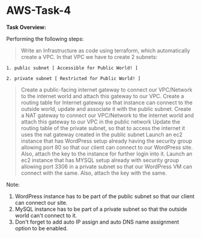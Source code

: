 # AWS-Task-4

**Task Overview:**

Performing the following steps:

> Write an Infrastructure as code using terraform, which automatically create a VPC.
> In that VPC we have to create 2 subnets:
   
    1. public subnet [ Accessible for Public World! ] 

    2. private subnet [ Restricted for Public World! ]

> Create a public-facing internet gateway to connect our VPC/Network to the internet world and attach this gateway to our VPC.
> Create a routing table for Internet gateway so that instance can connect to the outside world, update and associate it with the public subnet.
> Create a NAT gateway to connect our VPC/Network to the internet world and attach this gateway to our VPC in the public network
> Update the routing table of the private subnet, so that to access the internet it uses the nat gateway created in the public subnet
> Launch an ec2 instance that has WordPress setup already having the security group allowing port 80 so that our client can connect to our WordPress site. Also, attach the key to the instance for further login into it.
> Launch an ec2 instance that has MYSQL setup already with security group allowing port 3306 in a private subnet so that our WordPress VM can connect with the same. Also, attach the key with the same.


Note:
1. WordPress instance has to be part of the public subnet so that our client can connect our site. 
2. MySQL instance has to be part of a private subnet so that the outside world can't connect to it.
3. Don't forget to add auto IP assign and auto DNS name assignment option to be enabled.
